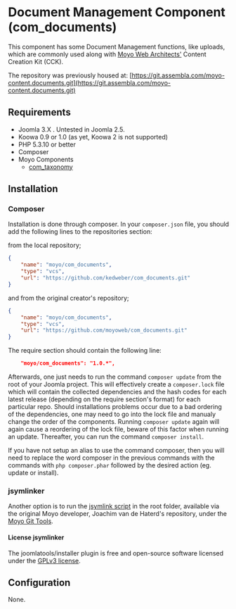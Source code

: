 # Document Management Component \(com_documents\)

This component has some Document Management functions, like uploads, which are commonly used along with [Moyo Web Architects'](http://moyoweb.nl) Content Creation Kit \(CCK\).

The repository was previously housed at: [https://git.assembla.com/moyo-content.documents.git](https://git.assembla.com/moyo-content.documents.git)

## Requirements

* Joomla 3.X . Untested in Joomla 2.5.
* Koowa 0.9 or 1.0 (as yet, Koowa 2 is not supported)
* PHP 5.3.10 or better
* Composer
* Moyo Components
    * [com_taxonomy](https://github.com/kedweber/com_taxonomy.git)

## Installation

### Composer

Installation is done through composer. In your `composer.json` file, you should add the following lines to the repositories
section:

from the local repository;

```json
{
    "name": "moyo/com_documents",
    "type": "vcs",
    "url": "https://github.com/kedweber/com_documents.git"
}
```

and from the original creator's repository;

```json
{
    "name": "moyo/com_documents",
    "type": "vcs",
    "url": "https://github.com/moyoweb/com_documents.git"
}
```

The require section should contain the following line:

```json
    "moyo/com_documents": "1.0.*",
```

Afterwards, one just needs to run the command `composer update` from the root of your Joomla project. This will 
effectively create a `composer.lock` file which will contain the collected dependencies and the hash codes for 
each latest release \(depending on the require section's format\) for each particular repo. Should installations 
problems occur due to a bad ordering of the dependencies, one may need to go into the lock file and manualy change 
the order of the components. Running `composer update` again will again cause a reordering of the lock file, beware of 
this factor when running an update. Thereafter, you can run the command `composer install`. 

If you have not setup an alias to use the command composer, then you will need to replace the word composer in the previous commands with the 
commands with `php composer.phar` followed by the desired action \(eg. update or install\).

### jsymlinker

Another option is to run the [jsymlink script](https://github.com/derjoachim/moyo-git-tools) in the root folder, available via the original Moyo developer, Joachim van de Haterd's repository, under 
the [Moyo Git Tools](https://github.com/derjoachim/moyo-git-tools).

#### License jsymlinker

The joomlatools/installer plugin is free and open-source software licensed under the [GPLv3 license](https://github.com/derjoachim/joomla-composer/blob/develop/gplv3-license).

## Configuration

None.
